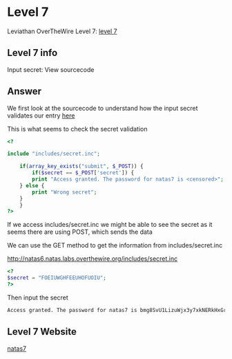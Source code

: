 # Level 7

Leviathan OverTheWire Level 7: [level 7](https://overthewire.org/wargames/natas/)

## Level 7 info
Input secret:
View sourcecode

## Answer
We first look at the sourcecode to understand how the input secret validates our entry
[here](http://natas6.natas.labs.overthewire.org/index-source.html)

This is what seems to check the secret validation
```php
<?

include "includes/secret.inc";

    if(array_key_exists("submit", $_POST)) {
        if($secret == $_POST['secret']) {
        print "Access granted. The password for natas7 is <censored>";
    } else {
        print "Wrong secret";
    }
    }
?>
```
If we access includes/secret.inc we might be able to see the secret as it seems there are using POST, which sends the data 

We can use the GET method to get the information from includes/secret.inc

http://natas6.natas.labs.overthewire.org/includes/secret.inc

```php
<?
$secret = "FOEIUWGHFEEUHOFUOIU";
?>
```

Then input the secret

```html
Access granted. The password for natas7 is bmg8SvU1LizuWjx3y7xkNERkHxGre0GS 
```

## Level 7 Website
[natas7](http://natas7.natas.labs.overthewire.org)